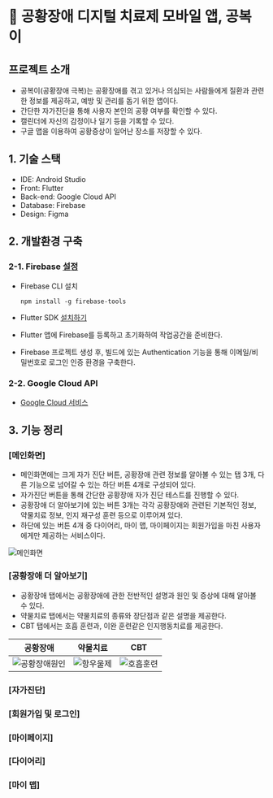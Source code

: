# 💊 공황장애 디지털 치료제 모바일 앱, 공복이


## 프로젝트 소개
- 공복이(공황장애 극복)는 공황장애를 겪고 있거나 의심되는 사람들에게 질환과 관련한 정보를 제공하고, 예방 및 관리를 돕기 위한 앱이다.
- 간단한 자가진단을 통해 사용자 본인의 공황 여부를 확인할 수 있다.
- 캘린더에 자신의 감정이나 일기 등을 기록할 수 있다.
- 구글 맵을 이용하여 공황증상이 일어난 장소를 저장할 수 있다.


## 1. 기술 스택
- IDE: Android Studio
- Front: Flutter
- Back-end: Google Cloud API
- Database: Firebase
- Design: Figma



## 2. 개발환경 구축
### 2-1. Firebase [설정](https://firebase.google.com/?hl=ko)
- Firebase CLI 설치
  
      npm install -g firebase-tools
  
- Flutter SDK [설치하기](https://docs.flutter.dev/get-started/install)
- Flutter 앱에 Firebase를 등록하고 초기화하여 작업공간을 준비한다.
- Firebase 프로젝트 생성 후, 빌드에 있는 Authentication 기능을 통해 이메일/비밀번호로 로그인 인증 환경을 구축한다.
    
### 2-2. Google Cloud API
- [Google Cloud 서비스](https://cloud.google.com/?hl=ko)
  



## 3. 기능 정리
### [메인화면]
- 메인화면에는 크게 자가 진단 버튼, 공황장애 관련 정보를 알아볼 수 있는 탭 3개, 다른 기능으로 넘어갈 수 있는 하단 버튼 4개로 구성되어 있다.
- 자가진단 버튼을 통해 간단한 공황장애 자가 진단 테스트를 진행할 수 있다. 
- 공황장애 더 알아보기에 있는 버튼 3개는 각각 공황장애와 관련된 기본적인 정보, 약물치료 정보, 인지 재구성 훈련 등으로 이루어져 있다. 
- 하단에 있는 버튼 4개 중 다이어리, 마이 맵, 마이페이지는 회원가입을 마친 사용자에게만 제공하는 서비스이다.

![메인화면](https://github.com/202110820/panic_project/assets/95207365/765879cd-bdd4-4b5b-b407-90da0c128e06)

### [공황장애 더 알아보기]
- 공황장애 탭에서는 공황장애에 관한 전반적인 설명과 원인 및 증상에 대해 알아볼 수 있다.
- 약물치료 탭에서는 약물치료의 종류와 장단점과 같은 설명을 제공한다.
- CBT 탭에서는 호흡 훈련과, 이완 훈련같은 인지행동치료를 제공한다.
  
|<center>공황장애</center>|<center>약물치료</center>|<center>CBT</center>    
|:----:|:-------:|:-------:
|![공황장애원인](https://github.com/202110820/panic_project/assets/95207365/9c693d99-1463-48bb-a2c4-5305a51eae06)|![항우울제](https://github.com/202110820/panic_project/assets/95207365/db818960-2a0f-40b4-999b-c95c328e9831)|![호흡훈련](https://github.com/202110820/panic_project/assets/95207365/3fdaf28f-aa68-415c-a1a2-09d01396cee5)

### [자가진단]


### [회원가입 및 로그인]


### [마이페이지]


### [다이어리]


### [마이 맵]


